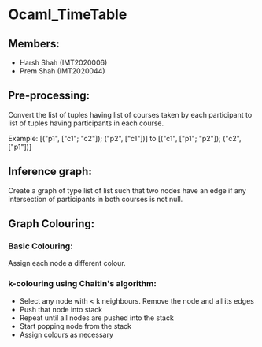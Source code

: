 # Ocaml_TimeTable

## Members:
* Harsh Shah (IMT2020006)
* Prem Shah (IMT2020044)

## Pre-processing: 
Convert the list of tuples having list of courses taken by each participant to list of tuples having participants in each course.

Example: [("p1", ["c1"; "c2"]); ("p2", ["c1"])] to [("c1", ["p1"; "p2"]); ("c2", ["p1"])]

## Inference graph:
Create a graph of type list of list such that two nodes have an edge if any intersection of participants in both courses is not null.

## Graph Colouring:
### Basic Colouring:
Assign each node a different colour.

### k-colouring using Chaitin's algorithm:
* Select any node with < k neighbours. Remove the node and all its edges
* Push that node into stack
* Repeat until all nodes are pushed into the stack
* Start popping node from the stack
* Assign colours as necessary
